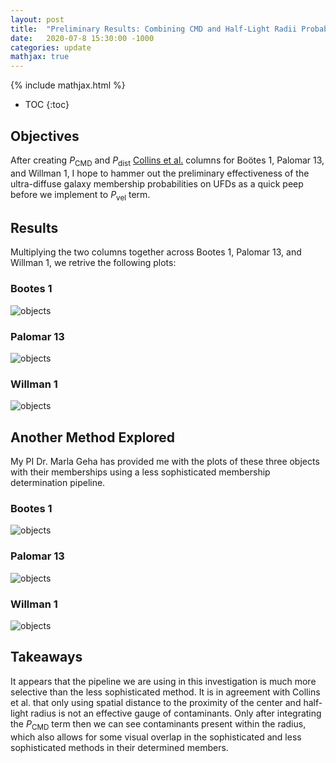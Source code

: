 ```yaml
---
layout: post
title:  "Preliminary Results: Combining CMD and Half-Light Radii Probabilities"
date:   2020-07-8 15:30:00 -1000
categories: update
mathjax: true
---
```

{% include mathjax.html %}

* TOC
{:toc}

## Objectives

After creating $P_{\text{CMD}}$ and $P_{\text{dist}}$ [Collins et al.](https://arxiv.org/abs/1910.12879) columns for Boötes 1, Palomar 13, and Willman 1, I hope to hammer out the preliminary effectiveness of the ultra-diffuse galaxy membership probabilities on UFDs as a quick peep before we implement to $P_{\text{vel}}$ term.

## Results

Multiplying the two columns together across Bootes 1, Palomar 13, and Willman 1, we retrive the following plots:

### Bootes 1

![objects]({{site.baseurl}}/images/prelim1/boo1_bigplot.png)

### Palomar 13

![objects]({{site.baseurl}}/images/prelim1/pal13_bigplot.png)

### Willman 1

![objects]({{site.baseurl}}/images/prelim1/w1_bigplot.png)

## Another Method Explored

My PI Dr. Marla Geha has provided me with the plots of these three objects with their memberships using a less sophisticated membership determination pipeline.

### Bootes 1

![objects]({{site.baseurl}}/images/prelim1/Boo1.png)

### Palomar 13

![objects]({{site.baseurl}}/images/prelim1/pal13.png)

### Willman 1

![objects]({{site.baseurl}}/images/prelim1/will1.png)

## Takeaways

It appears that the pipeline we are using in this investigation is much more selective than the less sophisticated method. It is in agreement with Collins et al. that only using spatial distance to the proximity of the center and half-light radius is not an effective gauge of contaminants. Only after integrating the $P_{\text{CMD}}$ term then we can see contaminants present within the radius, which also allows for some visual overlap in the sophisticated and less sophisticated methods in their determined members.